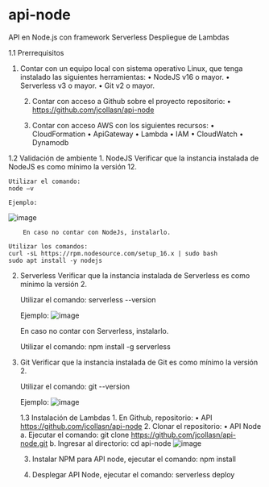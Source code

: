 # api-node
API en Node.js con framework Serverless 
Despliegue de Lambdas 

1.1 Prerrequisitos
1. Contar con un equipo local con sistema operativo Linux, que tenga instalado las siguientes herramientas:
• NodeJS v16 o mayor.
• Serverless v3 o mayor.
• Git v2 o mayor.

    2. Contar con acceso a Github sobre el proyecto repositorio:
    • https://github.com/jcollasn/api-node

    3. Contar con acceso AWS con los siguientes recursos:
    • CloudFormation
    • ApiGateway
    • Lambda
    • IAM
    • CloudWatch
    • Dynamodb

1.2 Validación de ambiente
    1. NodeJS
	Verificar que la instancia instalada de NodeJS es como mínimo la versión 12.

    Utilizar el comando:
    node –v

    Ejemplo:
![image](https://github.com/jcollasn/api-node/assets/19940696/ffb04a3f-83bf-42b1-8bb9-b6cb08aeb993)



        En caso no contar con NodeJs, instalarlo.

    Utilizar los comandos:
    curl -sL https://rpm.nodesource.com/setup_16.x | sudo bash
    sudo apt install -y nodejs


2. Serverless
	Verificar que la instancia instalada de Serverless es como mínimo la versión 2.

    Utilizar el comando:
    serverless --version

    Ejemplo:
![image](https://github.com/jcollasn/api-node/assets/19940696/05b7dcff-f98a-496c-a92f-4a5711648cc7)



	En caso no contar con Serverless, instalarlo.

    Utilizar el comando:
    npm install -g serverless


3. Git
	Verificar que la instancia instalada de Git es como mínimo la versión 2.

    Utilizar el comando:
    git --version

    Ejemplo:
![image](https://github.com/jcollasn/api-node/assets/19940696/0884f8ff-35df-4327-bf9a-32322c33b71b)



    1.3 Instalación de Lambdas
        1. En Github, repositorio:
     		• API https://github.com/jcollasn/api-node
   	2. Clonar el repositorio:
        	• API Node
        	a. Ejecutar el comando:
                	git clone https://github.com/jcollasn/api-node.git
        	b. Ingresar al directorio:
                    	cd api-node
	![image](https://github.com/jcollasn/api-node/assets/19940696/740a6e0e-7d66-4c88-9a5e-d247aa17e6f3)

			


    3. Instalar NPM para API node, ejecutar el comando:
		npm install

    4. Desplegar API Node, ejecutar el comando:
		serverless deploy 
